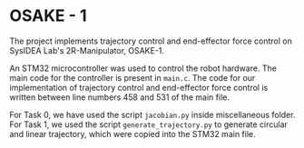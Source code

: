 # OSAKE - 1

The project implements trajectory control and end-effector force control on SysIDEA Lab's 2R-Manipulator, OSAKE-1.

An STM32 microcontroller was used to control the robot hardware. The main code for the controller is present in `main.c`. The code for our implementation of trajectory control and end-effector force control is written between line numbers 458 and 531 of the main file.

For Task 0, we have used the script `jacobian.py` inside miscellaneous folder. For Task 1, we used the script `generate_trajectory.py` to generate circular and linear trajectory, which were copied into the STM32 main file.